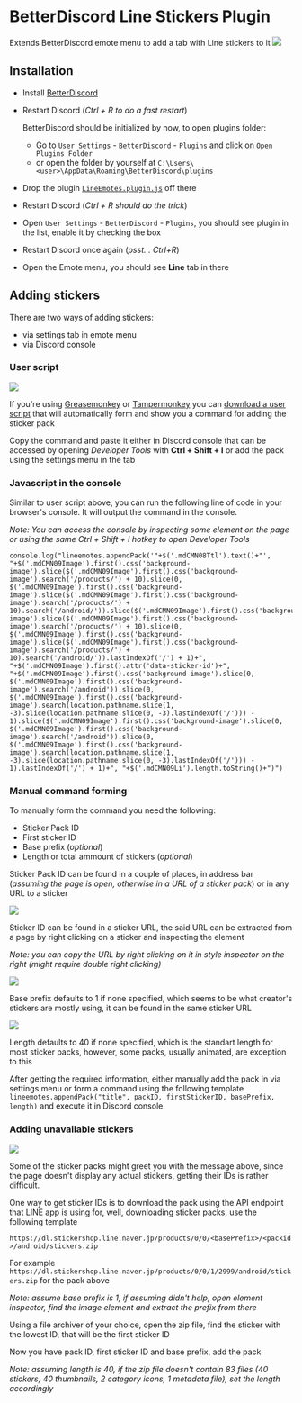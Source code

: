 # BetterDiscord Line Stickers Plugin

Extends BetterDiscord emote menu to add a tab with Line stickers to it
![](https://images-2.discordapp.net/.eJwVwlEOgyAMANC7cADaCdrgbQgSNGpLaM0-lt19Wd77uGdcbnW7WdcVYDu0yNi8mozcqm8i7aq5H-qL3JDNctnvyqYwIaWQMFDCv4ARpjDHV1qWSISIhBHh4ZPlzb5zc98fBl4izw.ck5ayHbH8eRafxBrT6QxQYinoOA)


## Installation 

*   Install [BetterDiscord](https://betterdiscord.net/)
*   Restart Discord (*Ctrl + R to do a fast restart*)

    BetterDiscord should be initialized by now, to open plugins folder:
	
	*   Go to `User Settings` - `BetterDiscord` - `Plugins` and click on `Open Plugins Folder`
	*   or open the folder by yourself at `C:\Users\<user>\AppData\Roaming\BetterDiscord\plugins`

*   Drop the plugin [`LineEmotes.plugin.js`](https://raw.githubusercontent.com/awaken1ng/bd-linestickers/master/LineEmotes.plugin.js) off there
*   Restart Discord (*Ctrl + R should do the trick*)
*   Open `User Settings` - `BetterDiscord` - `Plugins`, you should see plugin in the list, enable it by checking the box
*   Restart Discord once again (*psst... Ctrl+R*) 
*   Open the Emote menu, you should see **Line** tab in there


## Adding stickers

There are two ways of adding stickers:

*   via settings tab in emote menu
*   via Discord console

### User script

![](https://images-1.discordapp.net/.eJwNyMsNwyAMANBdGADzsUOUbRBBJGpiI3DUQ9Xd23d8H_OMy2zmUO1zA9jPWWTsdqqM3KptIu2quZ_TFrkhq-Zy3JV1QogeMYQY_YoJE6H7F6U1OYq4LOQTOYSHXyxvtp2b-f4ABU4i0g.OrvthoOSXV27-F1JgirG_viHXH0)

If you're using [Greasemonkey](https://addons.mozilla.org/en-US/firefox/addon/greasemonkey/) or [Tampermonkey](https://chrome.google.com/webstore/detail/tampermonkey/dhdgffkkebhmkfjojejmpbldmpobfkfo) you can [download a user script](https://greasyfork.org/en/scripts/23630) that will automatically form and show you a command for adding the sticker pack

Copy the command and paste it either in Discord console that can be accessed by opening *Developer Tools* with **Ctrl + Shift + I** or add the pack using the settings menu in the tab

### Javascript in the console
Similar to user script above, you can run the following line of code in your browser's console. It will output the command in the console.

*Note: You can access the console by inspecting some element on the page or using the same Ctrl + Shift + I hotkey to open Developer Tools* 

```
console.log("lineemotes.appendPack('"+$('.mdCMN08Ttl').text()+"', "+$('.mdCMN09Image').first().css('background-image').slice($('.mdCMN09Image').first().css('background-image').search('/products/') + 10).slice(0, $('.mdCMN09Image').first().css('background-image').slice($('.mdCMN09Image').first().css('background-image').search('/products/') + 10).search('/android/')).slice($('.mdCMN09Image').first().css('background-image').slice($('.mdCMN09Image').first().css('background-image').search('/products/') + 10).slice(0, $('.mdCMN09Image').first().css('background-image').slice($('.mdCMN09Image').first().css('background-image').search('/products/') + 10).search('/android/')).lastIndexOf('/') + 1)+", "+$('.mdCMN09Image').first().attr('data-sticker-id')+", "+$('.mdCMN09Image').first().css('background-image').slice(0, $('.mdCMN09Image').first().css('background-image').search('/android')).slice(0, $('.mdCMN09Image').first().css('background-image').search(location.pathname.slice(1, -3).slice(location.pathname.slice(0, -3).lastIndexOf('/'))) - 1).slice($('.mdCMN09Image').first().css('background-image').slice(0, $('.mdCMN09Image').first().css('background-image').search('/android')).slice(0, $('.mdCMN09Image').first().css('background-image').search(location.pathname.slice(1, -3).slice(location.pathname.slice(0, -3).lastIndexOf('/'))) - 1).lastIndexOf('/') + 1)+", "+$('.mdCMN09Li').length.toString()+")")
```

### Manual command forming

To manually form the command you need the following:

  * Sticker Pack ID
  * First sticker ID
  * Base prefix (*optional*)
  * Length or total ammount of stickers (*optional*)

Sticker Pack ID can be found in a couple of places, in address bar (*assuming the page is open, otherwise in a URL of a sticker pack*) or in any URL to a sticker

![](https://images-2.discordapp.net/.eJwNyMENwyAMAMBdGABiMHGaPToAAkSQCEbgvqLu3t7zHvWZTZ3qEhnrNCbVFXkmvYRnKFkX5tJyGHXpyLcJIiFed-6yjHWAaK1zcCAhedz-5enlHZBFOtwO-2beXaq0nECPXtT3B0kzIz0.-bM9Wl9JxDB8FjYm4QGeV2NInbM)

Sticker ID can be found in a sticker URL, the said URL can be extracted from a page by right clicking on a sticker and inspecting the element

*Note: you can copy the URL by right clicking on it in style inspector on the right (might require double right clicking)*

![](https://images-2.discordapp.net/.eJwNyEEOhCAMAMC_8ACqUALrbwgSNGpLaM0ezP59neM85h6nWcym2mUBWHcpPFYryiO3ahtzO2vuu9jCF2TVXLarkgo4PyM65_2cMGIMOL0V4if5hMEFRD9FBzcdxF-ynZr5_QEFuiLV.ymBP2UZZnvdptHk594Csml_iDJU)

Base prefix defaults to 1 if none specified, which seems to be what creator's stickers are mostly using, it can be found in the same sticker URL

![](https://images-2.discordapp.net/.eJwNyEEOhCAMAMC_8ACQUgT9DUGCRm0J1Oxhs39f5zhf9fRLrWoXaWM1ZjtG5r7pIdxTLboy16ukdgyd-TZJJOX9LiTDgLOIAM7ZiAGDx-ktHye72DAD-Ohgmc1DJ_GHdKOqfn8FCSLT.Yiw4CJreyn16sXVtpc9J7JiiG0g)

Length defaults to 40 if none specified, which is the standart length for most sticker packs, however, some packs, usually animated, are exception to this

After getting the required information, either manually add the pack in via settings menu or form a command using the following template
`lineemotes.appendPack("title", packID, firstStickerID, basePrefix, length)` and execute it in Discord console

### Adding unavailable stickers

![](https://images-1.discordapp.net/.eJwNyUsOwyAMANG7cADMx5Q0t0EEkagJRthRFlXvXmb55qvucapV7SKdV4Dt4Exj0yw0Ui26EtWzpH6wznRBEkl5v0oTBuctonPe2wUjxoBmUljMy3gbZ-E9H9zt0-hpureqfn8FBCLS.r9K2Q2sq5ffMRkxjoFauBmz0f7U)

Some of the sticker packs might greet you with the message above, since the page doesn't display any actual stickers, getting their IDs is rather difficult.

One way to get sticker IDs is to download the pack using the API endpoint that LINE app is using for, well, downloading sticker packs, use the following template

`https://dl.stickershop.line.naver.jp/products/0/0/<basePrefix>/<packid>/android/stickers.zip`

For example `https://dl.stickershop.line.naver.jp/products/0/0/1/2999/android/stickers.zip` for the pack above

*Note: assume base prefix is 1, if assuming didn't help, open element inspector, find the image element and extract the prefix from there*

Using a file archiver of your choice, open the zip file, find the sticker with the lowest ID, that will be the first sticker ID

Now you have pack ID, first sticker ID and base prefix, add the pack

*Note: assuming length is 40, if the zip file doesn't contain 83 files (40 stickers, 40 thumbnails, 2 category icons, 1 metadata file), set the length accordingly*
